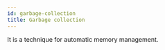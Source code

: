 ```yaml
---
id: garbage-collection
title: Garbage collection
---
```


It is a technique for automatic memory management.
